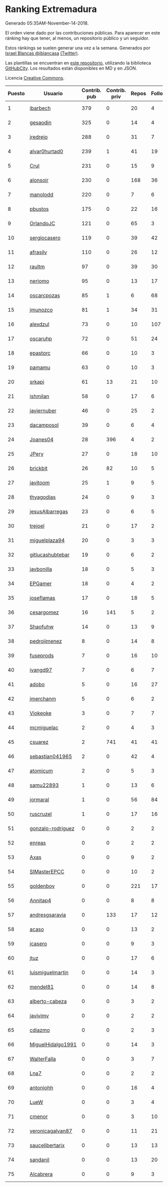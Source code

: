 # Ranking Extremadura

Generado 05:35AM-November-14-2018.

El orden viene dado por las contribuciones públicas. Para aparecer en este ránking hay que tener, al menos, un repositorio público y un seguidor.

Estos ránkings se suelen generar una vez a la semana. Generados por [Israel Blancas @iblancasa](https://github.com/iblancasa/) [(Twitter)](https://twitter.com/iblancasa).

Las plantillas se encuentran en [este repositorio](https://github.com/iblancasa/GH-Spanish-Ranking), utilizando la biblioteca [GitHubCity](https://github.com/iblancasa/GitHubCity). Los resultados están disponibles en MD y en JSON.

Licencia [Creative Commons](https://creativecommons.org/licenses/by/4.0/).

| Puesto   |  Usuario  | Contrib. pub | Contrib. priv |Repos| Followers | Desde |  Avatar  |
|----------|-----------|--------------|---------------|-----|-----------|-------|----------|
|1|[ibarbech](https://github.com/ibarbech)|379|0|20|4|2015-09-20|![ibarbech]()|
|2|[gesaodin](https://github.com/gesaodin)|325|0|14|4|2015-03-13|![gesaodin]()|
|3|[jredrejo](https://github.com/jredrejo)|288|0|31|7|2011-08-27|![jredrejo]()|
|4|[alvar0hurtad0](https://github.com/alvar0hurtad0)|239|1|41|19|2011-10-15|![alvar0hurtad0]()|
|5|[Crul](https://github.com/Crul)|231|0|15|9|2013-09-29|![Crul]()|
|6|[alonsoir](https://github.com/alonsoir)|230|0|168|36|2012-09-23|![alonsoir]()|
|7|[manolodd](https://github.com/manolodd)|220|0|7|6|2013-08-08|![manolodd]()|
|8|[pbustos](https://github.com/pbustos)|175|0|22|16|2013-12-06|![pbustos]()|
|9|[OrlandoJC](https://github.com/OrlandoJC)|121|0|65|3|2016-04-15|![OrlandoJC]()|
|10|[sergiocasero](https://github.com/sergiocasero)|119|0|39|42|2015-02-03|![sergiocasero]()|
|11|[afrasilv](https://github.com/afrasilv)|110|0|26|12|2014-10-15|![afrasilv]()|
|12|[raultm](https://github.com/raultm)|97|0|39|30|2011-03-09|![raultm]()|
|13|[neriomo](https://github.com/neriomo)|95|0|13|17|2015-01-17|![neriomo]()|
|14|[oscarcpozas](https://github.com/oscarcpozas)|85|1|6|68|2013-01-27|![oscarcpozas]()|
|15|[jmunozco](https://github.com/jmunozco)|81|1|34|31|2012-11-23|![jmunozco]()|
|16|[alexdzul](https://github.com/alexdzul)|73|0|10|107|2012-06-29|![alexdzul]()|
|17|[oscaruhp](https://github.com/oscaruhp)|72|0|51|24|2011-06-18|![oscaruhp]()|
|18|[epastorc](https://github.com/epastorc)|66|0|10|3|2015-10-21|![epastorc]()|
|19|[pamamu](https://github.com/pamamu)|63|0|10|3|2014-11-19|![pamamu]()|
|20|[srkapi](https://github.com/srkapi)|61|13|21|10|2015-02-08|![srkapi]()|
|21|[ishmilan](https://github.com/ishmilan)|58|0|17|6|2014-10-07|![ishmilan]()|
|22|[javiernuber](https://github.com/javiernuber)|46|0|25|2|2011-06-16|![javiernuber]()|
|23|[dacamposol](https://github.com/dacamposol)|39|0|6|4|2016-01-27|![dacamposol]()|
|24|[Joanes04](https://github.com/Joanes04)|28|396|4|2|2014-11-25|![Joanes04]()|
|25|[JPery](https://github.com/JPery)|27|0|18|10|2015-02-18|![JPery]()|
|26|[brickbit](https://github.com/brickbit)|26|82|10|5|2016-06-02|![brickbit]()|
|27|[javitoom](https://github.com/javitoom)|25|1|9|5|2015-09-16|![javitoom]()|
|28|[thyagodias](https://github.com/thyagodias)|24|0|9|3|2017-09-08|![thyagodias]()|
|29|[jesusAlbarregas](https://github.com/jesusAlbarregas)|23|0|6|5|2015-11-05|![jesusAlbarregas]()|
|30|[trejoel](https://github.com/trejoel)|21|0|17|2|2014-12-05|![trejoel]()|
|31|[miguelplaza94](https://github.com/miguelplaza94)|20|0|3|3|2015-04-05|![miguelplaza94]()|
|32|[gitlucashubtebar](https://github.com/gitlucashubtebar)|19|0|6|2|2018-02-06|![gitlucashubtebar]()|
|33|[javbonilla](https://github.com/javbonilla)|18|0|5|3|2011-10-12|![javbonilla]()|
|34|[EPGamer](https://github.com/EPGamer)|18|0|4|2|2017-10-04|![EPGamer]()|
|35|[joseflamas](https://github.com/joseflamas)|17|0|18|5|2011-10-04|![joseflamas]()|
|36|[cesargomez](https://github.com/cesargomez)|16|141|5|2|2013-02-14|![cesargomez]()|
|37|[Shaofuhw](https://github.com/Shaofuhw)|14|0|13|9|2015-12-11|![Shaofuhw]()|
|38|[pedrojimenez](https://github.com/pedrojimenez)|8|0|14|8|2011-09-12|![pedrojimenez]()|
|39|[fuseprods](https://github.com/fuseprods)|7|0|16|10|2012-12-15|![fuseprods]()|
|40|[ivangd97](https://github.com/ivangd97)|7|0|6|7|2014-05-06|![ivangd97]()|
|41|[adobo](https://github.com/adobo)|5|0|16|27|2011-05-09|![adobo]()|
|42|[jmerchanm](https://github.com/jmerchanm)|5|0|6|2|2016-01-10|![jmerchanm]()|
|43|[Viokeoke](https://github.com/Viokeoke)|3|0|7|7|2015-10-23|![Viokeoke]()|
|44|[mcmiguelac](https://github.com/mcmiguelac)|2|0|4|3|2014-05-07|![mcmiguelac]()|
|45|[csuarez](https://github.com/csuarez)|2|741|41|41|2011-03-21|![csuarez]()|
|46|[sebastian041965](https://github.com/sebastian041965)|2|0|42|4|2013-10-07|![sebastian041965]()|
|47|[atomicum](https://github.com/atomicum)|2|0|5|3|2014-01-13|![atomicum]()|
|48|[samu22893](https://github.com/samu22893)|1|0|13|6|2013-10-30|![samu22893]()|
|49|[jormaral](https://github.com/jormaral)|1|0|56|84|2011-06-03|![jormaral]()|
|50|[ruscruzel](https://github.com/ruscruzel)|1|0|17|16|2013-07-09|![ruscruzel]()|
|51|[gonzalo-rodriguez](https://github.com/gonzalo-rodriguez)|0|0|2|2|2013-04-02|![gonzalo-rodriguez]()|
|52|[enreas](https://github.com/enreas)|0|0|2|2|2011-11-07|![enreas]()|
|53|[Axas](https://github.com/Axas)|0|0|9|2|2015-03-04|![Axas]()|
|54|[SIMasterEPCC](https://github.com/SIMasterEPCC)|0|0|10|2|2017-03-16|![SIMasterEPCC]()|
|55|[goldenboy](https://github.com/goldenboy)|0|0|221|17|2009-05-27|![goldenboy]()|
|56|[Annitap4](https://github.com/Annitap4)|0|0|8|8|2010-08-30|![Annitap4]()|
|57|[andresgsaravia](https://github.com/andresgsaravia)|0|133|17|12|2011-06-13|![andresgsaravia]()|
|58|[acaso](https://github.com/acaso)|0|0|13|2|2011-08-12|![acaso]()|
|59|[jcasero](https://github.com/jcasero)|0|0|9|3|2012-05-06|![jcasero]()|
|60|[jtuz](https://github.com/jtuz)|0|0|17|6|2011-12-01|![jtuz]()|
|61|[luismiguelmartin](https://github.com/luismiguelmartin)|0|0|14|3|2012-07-07|![luismiguelmartin]()|
|62|[mendel81](https://github.com/mendel81)|0|0|14|8|2012-07-18|![mendel81]()|
|63|[alberto-cabeza](https://github.com/alberto-cabeza)|0|0|3|2|2013-12-19|![alberto-cabeza]()|
|64|[javivimv](https://github.com/javivimv)|0|0|2|2|2014-02-17|![javivimv]()|
|65|[cdiazmo](https://github.com/cdiazmo)|0|0|2|3|2014-09-23|![cdiazmo]()|
|66|[MiguelHidalgo1991](https://github.com/MiguelHidalgo1991)|0|0|14|3|2015-02-03|![MiguelHidalgo1991]()|
|67|[WalterFalla](https://github.com/WalterFalla)|0|0|3|7|2015-02-10|![WalterFalla]()|
|68|[Lna7](https://github.com/Lna7)|0|0|2|2|2015-11-09|![Lna7]()|
|69|[antoniohh](https://github.com/antoniohh)|0|0|16|4|2016-02-03|![antoniohh]()|
|70|[LueW](https://github.com/LueW)|0|0|3|4|2016-07-06|![LueW]()|
|71|[cmenor](https://github.com/cmenor)|0|0|3|10|2016-10-07|![cmenor]()|
|72|[veronicagalvan87](https://github.com/veronicagalvan87)|0|0|11|21|2016-10-07|![veronicagalvan87]()|
|73|[saucelibertarix](https://github.com/saucelibertarix)|0|0|13|13|2016-10-07|![saucelibertarix]()|
|74|[sandanil](https://github.com/sandanil)|0|0|13|20|2016-10-07|![sandanil]()|
|75|[Alcabrera](https://github.com/Alcabrera)|0|0|9|3|2017-02-23|![Alcabrera]()|

